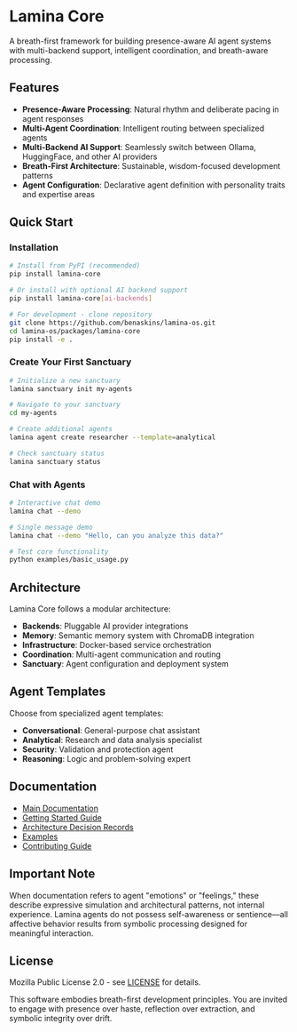 # Lamina Core

A breath-first framework for building presence-aware AI agent systems with multi-backend support, intelligent coordination, and breath-aware processing.

## Features

- **Presence-Aware Processing**: Natural rhythm and deliberate pacing in agent responses
- **Multi-Agent Coordination**: Intelligent routing between specialized agents
- **Multi-Backend AI Support**: Seamlessly switch between Ollama, HuggingFace, and other AI providers
- **Breath-First Architecture**: Sustainable, wisdom-focused development patterns
- **Agent Configuration**: Declarative agent definition with personality traits and expertise areas

## Quick Start

### Installation

```bash
# Install from PyPI (recommended)
pip install lamina-core

# Or install with optional AI backend support
pip install lamina-core[ai-backends]

# For development - clone repository
git clone https://github.com/benaskins/lamina-os.git
cd lamina-os/packages/lamina-core
pip install -e .
```

### Create Your First Sanctuary

```bash
# Initialize a new sanctuary
lamina sanctuary init my-agents

# Navigate to your sanctuary
cd my-agents

# Create additional agents
lamina agent create researcher --template=analytical

# Check sanctuary status
lamina sanctuary status
```

### Chat with Agents

```bash
# Interactive chat demo
lamina chat --demo

# Single message demo
lamina chat --demo "Hello, can you analyze this data?"

# Test core functionality
python examples/basic_usage.py
```

## Architecture

Lamina Core follows a modular architecture:

- **Backends**: Pluggable AI provider integrations
- **Memory**: Semantic memory system with ChromaDB integration
- **Infrastructure**: Docker-based service orchestration
- **Coordination**: Multi-agent communication and routing
- **Sanctuary**: Agent configuration and deployment system

## Agent Templates

Choose from specialized agent templates:

- **Conversational**: General-purpose chat assistant
- **Analytical**: Research and data analysis specialist  
- **Security**: Validation and protection agent
- **Reasoning**: Logic and problem-solving expert

## Documentation

- [Main Documentation](https://github.com/benaskins/lamina-os/blob/main/README.md)
- [Getting Started Guide](https://github.com/benaskins/lamina-os/blob/main/docs/getting-started.md)
- [Architecture Decision Records](https://github.com/benaskins/lamina-os/blob/main/docs/adrs/)
- [Examples](https://github.com/benaskins/lamina-os/blob/main/examples/)
- [Contributing Guide](https://github.com/benaskins/lamina-os/blob/main/CONTRIBUTING.md)

## Important Note

When documentation refers to agent "emotions" or "feelings," these describe expressive simulation and architectural patterns, not internal experience. Lamina agents do not possess self-awareness or sentience—all affective behavior results from symbolic processing designed for meaningful interaction.

## License

Mozilla Public License 2.0 - see [LICENSE](https://github.com/benaskins/lamina-os/blob/main/LICENSE) for details.

This software embodies breath-first development principles. You are invited to engage with presence over haste, reflection over extraction, and symbolic integrity over drift.